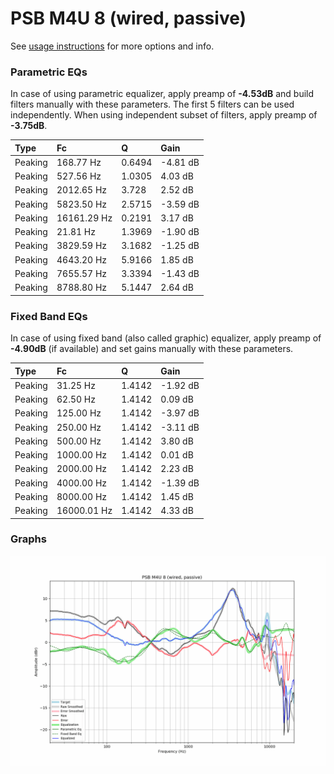 # PSB M4U 8 (wired, passive)
See [usage instructions](https://github.com/jaakkopasanen/AutoEq#usage) for more options and info.

### Parametric EQs
In case of using parametric equalizer, apply preamp of **-4.53dB** and build filters manually
with these parameters. The first 5 filters can be used independently.
When using independent subset of filters, apply preamp of **-3.75dB**.

| Type    | Fc          |      Q | Gain     |
|:--------|:------------|:-------|:---------|
| Peaking | 168.77 Hz   | 0.6494 | -4.81 dB |
| Peaking | 527.56 Hz   | 1.0305 | 4.03 dB  |
| Peaking | 2012.65 Hz  | 3.728  | 2.52 dB  |
| Peaking | 5823.50 Hz  | 2.5715 | -3.59 dB |
| Peaking | 16161.29 Hz | 0.2191 | 3.17 dB  |
| Peaking | 21.81 Hz    | 1.3969 | -1.90 dB |
| Peaking | 3829.59 Hz  | 3.1682 | -1.25 dB |
| Peaking | 4643.20 Hz  | 5.9166 | 1.85 dB  |
| Peaking | 7655.57 Hz  | 3.3394 | -1.43 dB |
| Peaking | 8788.80 Hz  | 5.1447 | 2.64 dB  |

### Fixed Band EQs
In case of using fixed band (also called graphic) equalizer, apply preamp of **-4.90dB**
(if available) and set gains manually with these parameters.

| Type    | Fc          |      Q | Gain     |
|:--------|:------------|:-------|:---------|
| Peaking | 31.25 Hz    | 1.4142 | -1.92 dB |
| Peaking | 62.50 Hz    | 1.4142 | 0.09 dB  |
| Peaking | 125.00 Hz   | 1.4142 | -3.97 dB |
| Peaking | 250.00 Hz   | 1.4142 | -3.11 dB |
| Peaking | 500.00 Hz   | 1.4142 | 3.80 dB  |
| Peaking | 1000.00 Hz  | 1.4142 | 0.01 dB  |
| Peaking | 2000.00 Hz  | 1.4142 | 2.23 dB  |
| Peaking | 4000.00 Hz  | 1.4142 | -1.39 dB |
| Peaking | 8000.00 Hz  | 1.4142 | 1.45 dB  |
| Peaking | 16000.01 Hz | 1.4142 | 4.33 dB  |

### Graphs
![](./PSB%20M4U%208%20(wired,%20passive).png)